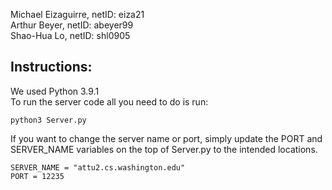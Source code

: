 
Michael Eizaguirre, netID: eiza21 \
Arthur Beyer,       netID: abeyer99 \
Shao-Hua Lo,        netID: shl0905 



## Instructions:
We used Python 3.9.1 \
To run the server code all you need to do is run: 
```
python3 Server.py
```
If you want to change the server name or port, simply update the PORT and SERVER_NAME variables 
on the top of Server.py to the intended locations.
```
SERVER_NAME = "attu2.cs.washington.edu"
PORT = 12235
```